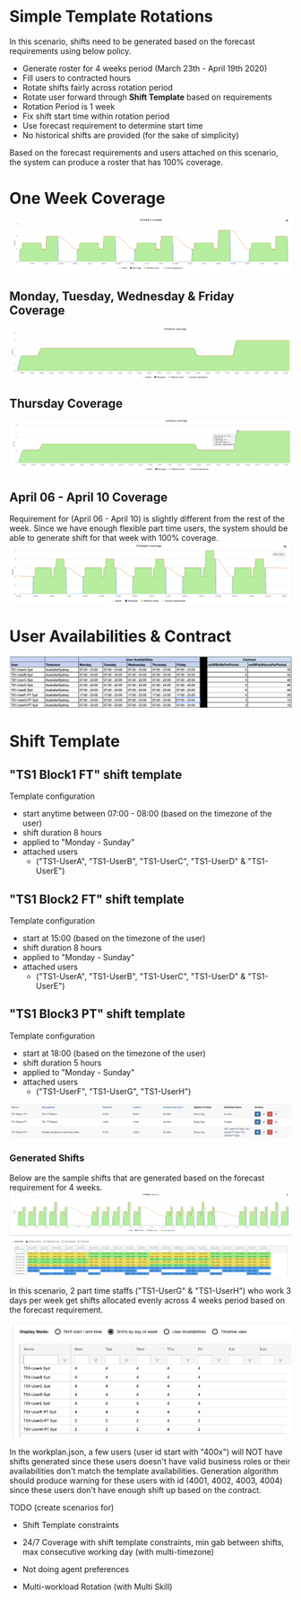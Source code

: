 # Simple Template Rotations

In this scenario, shifts need to be generated based on the forecast requirements using below policy.

- Generate roster for 4 weeks period (March 23th - April 19th 2020)
- Fill users to contracted hours
- Rotate shifts fairly across rotation period
- Rotate user forward through **Shift Template** based on requirements
- Rotation Period is 1 week
- Fix shift start time within rotation period
- Use forecast requirement to determine start time
- No historical shifts are provided (for the sake of simplicity)

Based on the forecast requirements and users attached on this scenario, 
the system can produce a roster that has 100% coverage.

# One Week Coverage
![alt text](./images/Scenario1_OneWeek_Coverage.png)

## Monday, Tuesday, Wednesday & Friday Coverage
![alt text](./images/Scenario1_1-Monday_Coverage.png)

## Thursday Coverage
![alt text](./images/Scenario1_2-Thursday_Coverage.png)

## April 06 - April 10 Coverage
Requirement for (April 06 - April 10) is slightly different from the rest of the week.
Since we have enough flexible part time users, the system should be able to generate shift for that week with 100% coverage.
![alt text](./images/Scenario1_April06Week_Coverage.png)

# User Availabilities & Contract
![alt text](./images/Scenario1_UserAvailabilities.png)

# Shift Template

## "TS1 Block1 FT" shift template
Template configuration 

- start anytime between 07:00 - 08:00 (based on the timezone of the user)
- shift duration 8 hours
- applied to "Monday - Sunday"
- attached users 
    - ("TS1-UserA", "TS1-UserB", "TS1-UserC", "TS1-UserD" & "TS1-UserE")

## "TS1 Block2 FT" shift template
Template configuration

- start at 15:00 (based on the timezone of the user)
- shift duration 8 hours
- applied to "Monday - Sunday"
- attached users
    - ("TS1-UserA", "TS1-UserB", "TS1-UserC", "TS1-UserD" & "TS1-UserE")
    
## "TS1 Block3 PT" shift template
Template configuration

- start at 18:00 (based on the timezone of the user)
- shift duration 5 hours
- applied to "Monday - Sunday"
- attached users
    - ("TS1-UserF", "TS1-UserG", "TS1-UserH") 
  
![alt text](./images/Scenario1_Templates.png)


### Generated Shifts
Below are the sample shifts that are generated based on the forecast requirement for 4 weeks.
![alt text](./images/Scenario1_GeneratedShifts.png)

In this scenario, 2 part time staffs ("TS1-UserG" & "TS1-UserH") who work 3 days per week get shifts allocated evenly across 4 weeks period
based on the forecast requirement.   

![alt text](./images/Scenario1_GeneratedShiftsByDOF.png)

In the workplan.json, a few users (user id start with "400x") will NOT have shifts generated since these users doesn't have
valid business roles or their availabilities don't match the template availabilities.
Generation algorithm should produce warning for these users with id (4001, 4002, 4003, 4004) since these users don't have enough shift up based on the contract. 


TODO (create scenarios for)
- Shift Template constraints
- 24/7 Coverage with shift template constraints, min gab between shifts,
 max consecutive working day (with multi-timezone)

- Not doing agent preferences 
- Multi-workload Rotation (with Multi Skill)